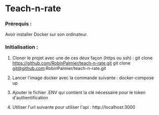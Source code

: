 # Teach-n-rate
### Prérequis :

Avoir installer Docker sur son ordinateur.

### Initialisation :

1) Cloner le projet avec une de ces deux façon (https ou ssh) :
  git clone https://github.com/RobinPalmier/teach-n-rate.git 
  git clone git@github.com:RobinPalmier/teach-n-rate.git

2) Lancer l'image docker avec la commande suivante :
  docker-compose up

3) Ajouter le fichier .ENV qui contient la clé nécessaire pour le token d'authentification

4) Utiliser l'url suivante pour utiliser l'api : http://localhost:3000
